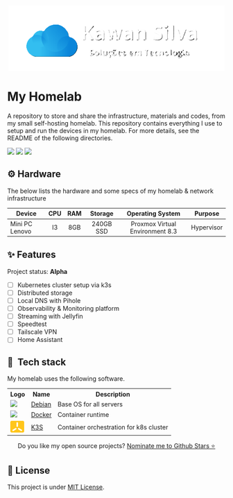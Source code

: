 <p align="center">
<img src="assets/KawanSilva.png">
</p>

# My Homelab

A repository to store and share the infrastructure, materials and codes, from my small self-hosting homelab. This repository contains everything I use to setup and run the devices in my homelab. For more details, see the README of the following directories.

<div> 
  <a href="https://www.linkedin.com/in/kawansilva29" target="_blank"><img src="https://img.shields.io/badge/-LinkedIn-%230077B5?style=fflat&logo=linkedin&logoColor=white" target="_blank"></a>
  <a href="http://kwnsilva.me/" target="_blank"><img src="https://img.shields.io/badge/-Website%2fBlog-blue?style=flat&logo=website&logoColor=white&link="_blank"></a> 
  <a href="https://www.instagram.com/imkawann/" target="_blank"><img src="https://img.shields.io/badge/Instagram-E4405F?style=flat&logo=instagram&logoColor=white" target="_blank"></a>
</div>

## ⚙️ Hardware

The below lists the hardware and some specs of my homelab & network infrastructure

| Device                     | CPU        | RAM   | Storage              | Operating System                | Purpose    |
| ---------------------------|:----------:|:-----:|:--------------------:|:-------------------------------:|:----------:|
| Mini PC Lenovo             | I3         | 8GB   | 240GB SSD            |Proxmox Virtual Environment 8.3  | Hypervisor |

## ✨ Features

Project status: **Alpha**
- [ ] Kubernetes cluster setup via k3s
- [ ] Distributed storage
- [ ] Local DNS with Pihole
- [ ] Observability & Monitoring platform
- [ ] Streaming with Jellyfin
- [ ] Speedtest
- [ ] Tailscale VPN
- [ ] Home Assistant

## :wrench:&nbsp; Tech stack

My homelab uses the following software.

<table>
  <tr>
    <th>Logo</th>
    <th>Name</th>
    <th>Description</th>
  </tr>
  <tr>
    <td><img width="32" src="https://www.vectorlogo.zone/logos/debian/debian-icon.svg"></td>
    <td><a href="https://www.debian.org">Debian</a></td>
    <td>Base OS for all servers</td>
  </tr>
  <tr>
    <td><img width="32" src="https://www.vectorlogo.zone/logos/docker/docker-tile.svg"></td>
    <td><a href="https://www.docker.com">Docker</a></td>
    <td>Container runtime</td>
  </tr>
  <tr>
    <td><img width="32" src="https://github.com/cncf/artwork/blob/main/projects/k3s/icon/color/k3s-icon-color.svg"></td>
    <td><a href="https://k3s.io">K3S</a></td>
    <td>Container orchestration for k8s cluster</td>
  </tr>
</table>

<p align='center'>
  Do you like my open source projects? <a href='https://stars.github.com/nominate/'>Nominate me to Github Stars ⭐</a>
</p>

## :memo: License

This project is under [MIT License](./LICENSE).

